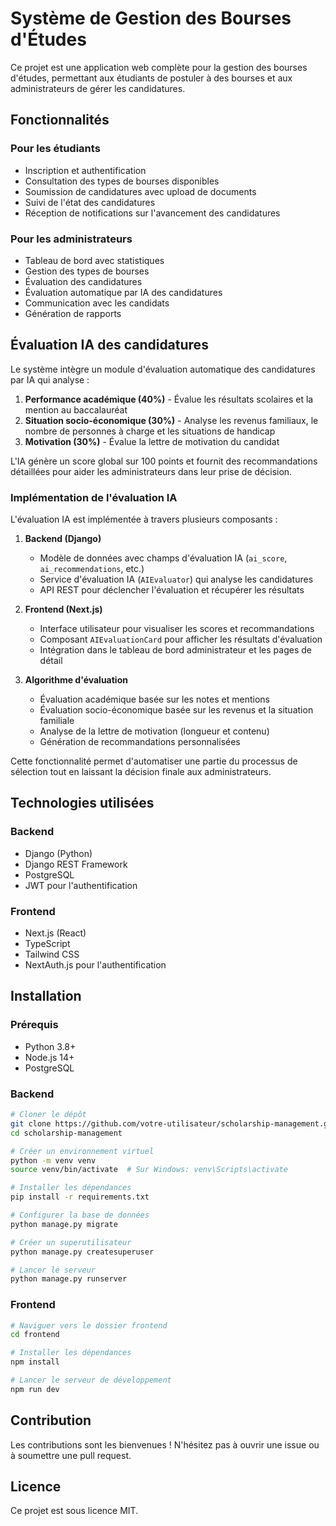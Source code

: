 # Système de Gestion des Bourses d'Études

Ce projet est une application web complète pour la gestion des bourses d'études, permettant aux étudiants de postuler à des bourses et aux administrateurs de gérer les candidatures.

## Fonctionnalités

### Pour les étudiants
- Inscription et authentification
- Consultation des types de bourses disponibles
- Soumission de candidatures avec upload de documents
- Suivi de l'état des candidatures
- Réception de notifications sur l'avancement des candidatures

### Pour les administrateurs
- Tableau de bord avec statistiques
- Gestion des types de bourses
- Évaluation des candidatures
- Évaluation automatique par IA des candidatures
- Communication avec les candidats
- Génération de rapports

## Évaluation IA des candidatures

Le système intègre un module d'évaluation automatique des candidatures par IA qui analyse :

1. **Performance académique (40%)** - Évalue les résultats scolaires et la mention au baccalauréat
2. **Situation socio-économique (30%)** - Analyse les revenus familiaux, le nombre de personnes à charge et les situations de handicap
3. **Motivation (30%)** - Évalue la lettre de motivation du candidat

L'IA génère un score global sur 100 points et fournit des recommandations détaillées pour aider les administrateurs dans leur prise de décision.

### Implémentation de l'évaluation IA

L'évaluation IA est implémentée à travers plusieurs composants :

1. **Backend (Django)**
   - Modèle de données avec champs d'évaluation IA (`ai_score`, `ai_recommendations`, etc.)
   - Service d'évaluation IA (`AIEvaluator`) qui analyse les candidatures
   - API REST pour déclencher l'évaluation et récupérer les résultats

2. **Frontend (Next.js)**
   - Interface utilisateur pour visualiser les scores et recommandations
   - Composant `AIEvaluationCard` pour afficher les résultats d'évaluation
   - Intégration dans le tableau de bord administrateur et les pages de détail

3. **Algorithme d'évaluation**
   - Évaluation académique basée sur les notes et mentions
   - Évaluation socio-économique basée sur les revenus et la situation familiale
   - Analyse de la lettre de motivation (longueur et contenu)
   - Génération de recommandations personnalisées

Cette fonctionnalité permet d'automatiser une partie du processus de sélection tout en laissant la décision finale aux administrateurs.

## Technologies utilisées

### Backend
- Django (Python)
- Django REST Framework
- PostgreSQL
- JWT pour l'authentification

### Frontend
- Next.js (React)
- TypeScript
- Tailwind CSS
- NextAuth.js pour l'authentification

## Installation

### Prérequis
- Python 3.8+
- Node.js 14+
- PostgreSQL

### Backend
```bash
# Cloner le dépôt
git clone https://github.com/votre-utilisateur/scholarship-management.git
cd scholarship-management

# Créer un environnement virtuel
python -m venv venv
source venv/bin/activate  # Sur Windows: venv\Scripts\activate

# Installer les dépendances
pip install -r requirements.txt

# Configurer la base de données
python manage.py migrate

# Créer un superutilisateur
python manage.py createsuperuser

# Lancer le serveur
python manage.py runserver
```

### Frontend
```bash
# Naviguer vers le dossier frontend
cd frontend

# Installer les dépendances
npm install

# Lancer le serveur de développement
npm run dev
```

## Contribution

Les contributions sont les bienvenues ! N'hésitez pas à ouvrir une issue ou à soumettre une pull request.

## Licence

Ce projet est sous licence MIT. 